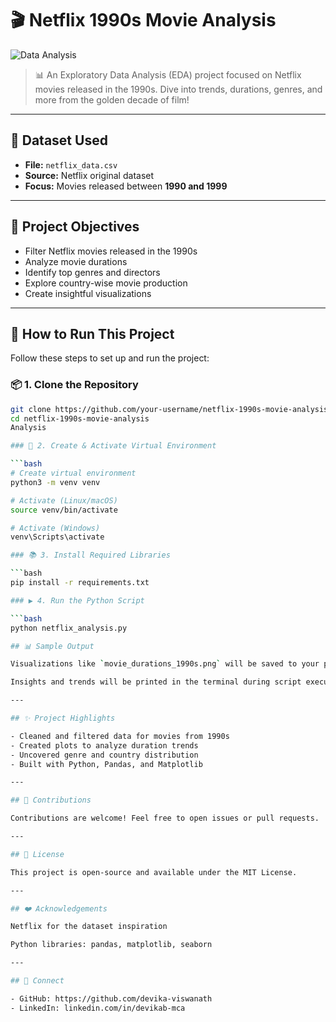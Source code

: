 # 🎬 Netflix 1990s Movie Analysis

![Data Analysis](https://media.giphy.com/media/3o7qDPodk6C3Kq7f2I/giphy.gif)


> 📊 An Exploratory Data Analysis (EDA) project focused on Netflix movies released in the 1990s. Dive into trends, durations, genres, and more from the golden decade of film!

---

## 📁 Dataset Used

- **File:** `netflix_data.csv`
- **Source:** Netflix original dataset
- **Focus:** Movies released between **1990 and 1999**

---

## 📌 Project Objectives

- Filter Netflix movies released in the 1990s
- Analyze movie durations
- Identify top genres and directors
- Explore country-wise movie production
- Create insightful visualizations

---

## 🧪 How to Run This Project

Follow these steps to set up and run the project:

### 📦 1. Clone the Repository

```bash
git clone https://github.com/your-username/netflix-1990s-movie-analysis.git
cd netflix-1990s-movie-analysis
Analysis

### 🧰 2. Create & Activate Virtual Environment

```bash
# Create virtual environment
python3 -m venv venv

# Activate (Linux/macOS)
source venv/bin/activate

# Activate (Windows)
venv\Scripts\activate

### 📚 3. Install Required Libraries

```bash
pip install -r requirements.txt

### ▶️ 4. Run the Python Script

```bash
python netflix_analysis.py

## 📊 Sample Output

Visualizations like `movie_durations_1990s.png` will be saved to your project folder.

Insights and trends will be printed in the terminal during script execution.

---

## ✨ Project Highlights

- Cleaned and filtered data for movies from 1990s  
- Created plots to analyze duration trends  
- Uncovered genre and country distribution  
- Built with Python, Pandas, and Matplotlib  

---

## 🤝 Contributions

Contributions are welcome! Feel free to open issues or pull requests.

---

## 📜 License

This project is open-source and available under the MIT License.

---

## ❤️ Acknowledgements

Netflix for the dataset inspiration

Python libraries: pandas, matplotlib, seaborn

---

## 🔗 Connect

- GitHub: https://github.com/devika-viswanath  
- LinkedIn: linkedin.com/in/devikab-mca
